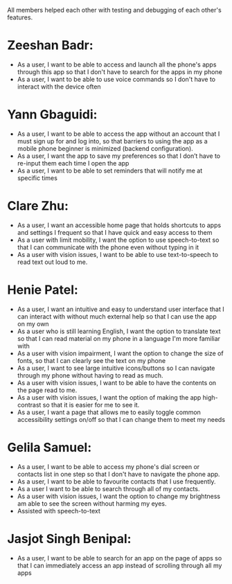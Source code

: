 All members helped each other with testing and debugging of each other's features.

# Zeeshan Badr:
- As a user, I want to be able to access and launch all the phone's apps through this app so that I don't have to search for the apps in my phone
- As a user, I want to be able to use voice commands so I don't have to interact with the device often


# Yann Gbaguidi:
- As a user, I want to be able to access the app without an account that I must sign up for and log into, so that barriers to using the app as a mobile phone beginner is minimized (backend configuration).
- As a user, I want the app to save my preferences so that I don’t have to re-input them each time I open the app
- As a user, I want to be able to set reminders that will notify me at specific times

  
# Clare Zhu:
- As a user, I want an accessible home page that holds shortcuts to apps and settings I frequent so that I have quick and easy access to them
- As a user with limit mobility, I want the option to use speech-to-text so that I can communicate with the phone even without typing in it
- As a user with vision issues, I want to be able to use text-to-speech to read text out loud to me.

# Henie Patel:
- As a user, I want an intuitive and easy to understand user interface that I can interact with without much external help so that I can use the app on my own
- As a user who is still learning English, I want the option to translate text so that I can read material on my phone in a language I'm more familiar with
- As a user with vision impairment, I want the option to change the size of fonts, so that I can clearly see the text on my phone
- As a user, I want to see large intuitive icons/buttons so I can navigate through my phone without having to read as much.
- As a user with vision issues, I want to be able to have the contents on the page read to me.
- As a user with vision issues, I want the option of making the app high-contrast so that it is easier for me to see it.
- As a user, I want a page that allows me to easily toggle common accessibility settings on/off so that I can change them to meet my needs

# Gelila Samuel:
- As a user, I want to be able to access my phone's dial screen or contacts list in one step so that I don't have to navigate the phone app.
- As a user, I want to be able to favourite contacts that I use frequently.
- As a user I want to be able to search through all of my contacts.
- As a user with vision issues, I want the option to change my brightness am able to see the screen without harming my eyes.
- Assisted with speech-to-text

# Jasjot Singh Benipal:
- As a user, I want to be able to search for an app on the page of apps so that I can immediately access an app instead of scrolling through all my apps 
